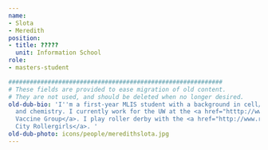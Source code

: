 ```yaml
---
name:
- Slota
- Meredith
position:
- title: ?????
  unit: Information School
role:
- masters-student

############################################################
# These fields are provided to ease migration of old content.
# They are not used, and should be deleted when no longer desired.
old-dub-bio: 'I''m a first-year MLIS student with a background in cell/molecular biology
  and chemistry. I currently work for the UW at the <a href="htttp://www.tumorvaccinegroup.org">Tumor
  Vaccine Group</a>. I play roller derby with the <a href="http://www.ratcityrollergirls.com">Rat
  City Rollergirls</a>. '
old-dub-photo: icons/people/meredithslota.jpg
---
```

